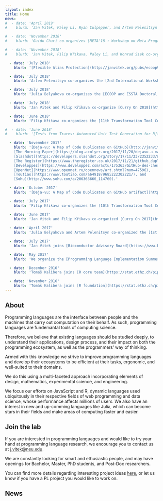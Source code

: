 ```yaml
---
layout: index
title: Home
news:
#  - date: 'April 2019'
#    blurm: 'Jan Vitek, Paley Li, Ryan Culpepper, and Artem Pelenitsyn co-organize [ETAPS 2019](https://conf.researchr.org/committee/etaps-2019/etaps-2019-organizing-committee/).'

#  - date: 'November 2018'
#    blurb: 'Guido Chari co-organizes [META'18 : Workshop on Meta-Programming Techniques and Reflection](https://2018.splashcon.org/track/meta-2018/) (part of [SPLASH](https://2018.splashcon.org/)).'

#  - date: 'November 2018'
#    blurb: 'Jan Vitek, Filip Křikava, Paley Li, and Konrad Siek co-organize [SPLASH 2018](https://2018.splashcon.org/committee/splash-2018-organizing-committee)'

  - date: 'July 2018'
    blurb: '[Flexible Alias Protection](http://janvitek.org/pubs/ecoop98.pdf), a paper by James Noble, Jan Vitek, and John Potter receives the [2018 AITO Test of Time at ECOOP](http://www.aito.org/ToT/2018.html).'

  - date: 'July 2018' 
    blurb: 'Artem Pelenitsyn co-organizes the [2nd International Workshop on Machine Learning techniques for Programming Languages](https://conf.researchr.org/track/ecoop-issta-2018/ML4PL-2018-papers/) (co-located with [ECOOP](https://conf.researchr.org/home/ecoop-2018)).'

  - date: 'July 2018'
    blurb: 'Julia Belyakova co-organizes the [ECOOP and ISSTA Doctoral Symposium 2018](https://conf.researchr.org/track/ecoop-issta-2018/ecoop-issta-2018-doctoral-symposium/).'

  - date: 'July 2018'
    blurb: 'Jan Vitek and Filip Křikava co-organize [Curry On 2018](http://curry-on.org/2018/).'

  - date: 'June 2018'
    blurb: 'Filip Křikava co-organizes the [11th Transformation Tool Contest](https://www.transformation-tool-contest.eu/) (part of [STAF](http://www.staf2018.fr/)).'

#  - date: 'June 2018'
#    blurb: '[Tests from Traces: Automated Unit Test Generation for R](http://janvitek.org/pubs/issta18.pdf) receives the [ISSTA'18 Distinguished Artifact Award](https://twitter.com/i/web/status/1008868048638377984)'

  - date: 'Novemnber 2017'
    blurb: '[Deja-vu: A Map of Code Duplicates on GitHub](http://janvitek.org/pubs/oopsla17b.pdf) is covered by news publications around the world, including: 
    [The Morning Paper](https://blog.acolyer.org/2017/11/20/dejavu-a-map-of-code-duplicates-on-github/), 
    [Slashdot](https://developers.slashdot.org/story/17/11/23/2352233/more-than-half-of-github-is-duplicate-code-researchers-find), 
    [The Register](https://www.theregister.co.uk/2017/11/21/github_duplicate_code/), 
    [Developpez](https://www.developpez.com/actu/175363/GitHub-des-chercheurs-estiment-que-plus-de-la-moitie-des-codes-ecrits-en-Java-Python-C-Cplusplus-et-JavaScript-sont-dupliques/), 
    [OpenNet](https://www.opennet.ru/opennews/art.shtml?num=47596),
    [Toutiao](https://www.toutiao.com/a6491879685222302221/), and
    [Sohu](http://www.sohu.com/a/206363660_114760).'

  - date: 'October 2017'
    blurb: '[Deja-vu: A Map of Code Duplicates on GitHub artifact](http://mondego.ics.uci.edu/projects/dejavu/) receives a [Distinguished Artifact Award at OOPSLA](https://2017.splashcon.org/attending/splash-awards).'

  - date: 'July 2017'
    blurb: 'Filip Křikava co-organizes the [10th Transformation Tool Contest](https://www.transformation-tool-contest.eu/2017/) (part of [STAF](http://www.staf2017.fr/))).'

  - date: 'June 2017'
    blurb: 'Jan Vitek and Filip Křikava co-organized [Curry On 2017](http://curry-on.org/2017/).'
  
  - date: 'April 2017'
    blurb: 'Julia Belyakova and Artem Pelenitsyn co-organized the [1st Russian Conference on Programming Languages and Compilers](http://plc.sfedu.ru/).'

  - date: 'July 2017'
    blurb: 'Jan Vitek joins [Bioconductor Advisory Board](https://www.bioconductor.org/about/advisory-board/).'

  - date: 'May 2017' 
    blurb: 'We organize the [Programming Language Implementation Summer School 2017](https://prl-prg-ss.github.io.) in Bertinoro, Italy.'

  - date: 'December 2016'
    blurb: 'Tomáš Kalibera joins [R core team](https://stat.ethz.ch/pipermail/r-announce/2016/000610.html).'

  - date: 'November 2016'
    blurb: 'Tomáš Kalibera joins [R foundation](https://stat.ethz.ch/pipermail/r-announce/2016/000609.html).'
---
```


## About

Programming languages are the interface between people and the machines that
carry out computation on their behalf. As such, programming languages are
fundemantal tools of computing science. 

Therefore, we believe that existing languages should be studied deeply, to
understand their applications, design process, and their impact on both the
programming ecosystem, as well as the programmers' way of thinking. 

Armed with this knowledge we strive to improve programming languages and
develop their ecosystems to be efficient at their tasks, ergonomic, and
well-suited to their domains. 

We do this using a multi-faceted approach incorporating elements of design,
mathematics, experimental science, and engineering.

We focus our efforts on JavaScript and R, dynamic languages used ubiquitously
in their respective fields of web programming and data science, whose
performance affects millions of users. We also have an interest in new and
up-comming languages like Julia, which can become stars in their fields and
make areas of computing faster and easier.

## Join the lab

If you are interested in programming languages and would like to try your hand
at programming language research, we encourage you to contact us at
[j.vitek@neu.edu](mailto:j.vitek@neu.edu).

We are constantly looking for smart and ethusiastic people, and may have
openings for Bachelor, Master, PhD students, and Post-Doc researchers.

You can find more details regarding interesting project ideas
[here](student-projects.html), or let us know if you have a PL project you
would like to work on.

## News

